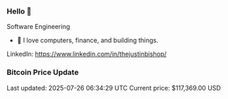 ### Hello 🤙  

Software Engineering

- 🔭 I love computers, finance, and building things.
  
LinkedIn: https://www.linkedin.com/in/thejustinbishop/  





























































































































































































































































































































































































































































































































































































































































































































































































































































































### Bitcoin Price Update
Last updated: 2025-07-26 06:34:29 UTC
Current price: $117,369.00 USD
